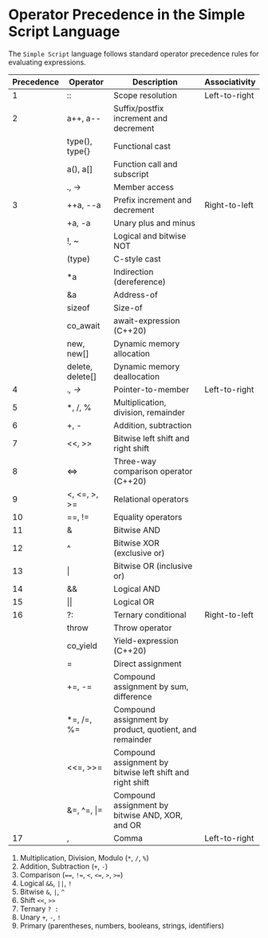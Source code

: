# Operator Precedence in the Simple Script Language

The `Simple Script` language follows standard operator precedence
rules for evaluating expressions.

| Precedence | Operator         | Description                                               | Associativity |
|------------|------------------|-----------------------------------------------------------|---------------|
| 1          | ::               | Scope resolution                                          | Left-to-right |
| 2          | a++, a--         | Suffix/postfix increment and decrement                    |               |
|            | type(), type{}   | Functional cast                                           |               |
|            | a(), a[]         | Function call and subscript                               |               |
|            | ., ->            | Member access                                             |               |
| 3          | ++a, --a         | Prefix increment and decrement                            | Right-to-left |
|            | +a, -a           | Unary plus and minus                                      |               |
|            | !, ~             | Logical and bitwise NOT                                   |               |
|            | (type)           | C-style cast                                              |               |
|            | *a               | Indirection (dereference)                                 |               |
|            | &a               | Address-of                                                |               |
|            | sizeof           | Size-of                                                   |               |
|            | co_await         | await-expression (C++20)                                  |               |
|            | new, new[]       | Dynamic memory allocation                                 |               |
|            | delete, delete[] | Dynamic memory deallocation                               |               |
| 4          | .*, ->*          | Pointer-to-member                                         | Left-to-right |
| 5          | *, /, %          | Multiplication, division, remainder                       |               |
| 6          | +, -             | Addition, subtraction                                     |               |
| 7          | <<, >>           | Bitwise left shift and right shift                        |               |
| 8          | <=>              | Three-way comparison operator (C++20)                     |               |
| 9          | <, <=, >, >=     | Relational operators                                      |               |
| 10         | ==, !=           | Equality operators                                        |               |
| 11         | &                | Bitwise AND                                               |               |
| 12         | ^                | Bitwise XOR (exclusive or)                                |               |
| 13         | \|               | Bitwise OR (inclusive or)                                 |               |
| 14         | &&               | Logical AND                                               |               |
| 15         | \|\|             | Logical OR                                                |               |
| 16         | ?:               | Ternary conditional                                       | Right-to-left |
|            | throw            | Throw operator                                            |               |
|            | co_yield         | Yield-expression (C++20)                                  |               |
|            | =                | Direct assignment                                         |               |
|            | +=, -=           | Compound assignment by sum, difference                    |               |
|            | *=, /=, %=       | Compound assignment by product, quotient, and remainder   |               |
|            | <<=, >>=         | Compound assignment by bitwise left shift and right shift |               |
|            | &=, ^=, \|=      | Compound assignment by bitwise AND, XOR, and OR           |               |
| 17         | ,                | Comma                                                     | Left-to-right |


1. Multiplication, Division, Modulo (`*`, `/`, `%`)
2. Addition, Subtraction (`+`, `-`)
3. Comparison (`==`, `!=`, `<`, `<=`, `>`, `>=`)
4. Logical `&&`, `||`, `!`
5. Bitwise `&`, `|`, `^`
6. Shift `<<`, `>>`
7. Ternary `? :`
8. Unary `+`, `-`, `!`
9. Primary (parentheses, numbers, booleans, strings, identifiers)
